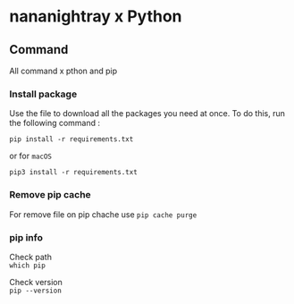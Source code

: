 # nananightray x Python

## Command

All command x pthon and pip

### Install package

Use the file to download all the packages you need at once. To do this, run the following command :

` pip install -r requirements.txt `

or for ` macOS `

` pip3 install -r requirements.txt `

### Remove pip cache

 For remove file on pip chache use
 `pip cache purge`

 ### pip info
Check path  
 ` which pip `  

Check version  
` pip --version `  
